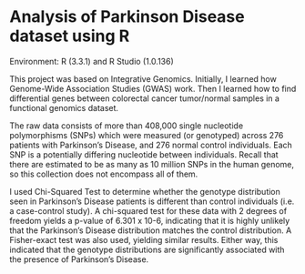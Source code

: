 # Analysis of Parkinson Disease dataset using R

Environment: R (3.3.1) and R Studio (1.0.136)

This project was based on Integrative Genomics. Initially, I learned how Genome-Wide Association Studies (GWAS) work. Then I learned how to find differential genes between colorectal cancer tumor/normal samples in a functional genomics dataset.

The raw data consists of more than 408,000 single nucleotide polymorphisms (SNPs) which were measured (or genotyped) across 276 patients with Parkinson’s Disease, and 276 normal control individuals. Each SNP is a potentially differing nucleotide between individuals. Recall that there are estimated to be as many as 10 million SNPs in the human genome, so this collection does not encompass all of them.

I used Chi-Squared Test to determine whether the genotype distribution seen in Parkinson’s Disease patients is different than control individuals (i.e. a case-control study). A chi-squared test for these data with 2 degrees of freedom yields a p-value of 6.301 x 10-6, indicating that it is highly unlikely that the Parkinson’s Disease distribution matches the control distribution. A Fisher-exact test was also used, yielding similar results. Either way, this indicated that the genotype distributions are significantly associated with the presence of Parkinson’s Disease.
